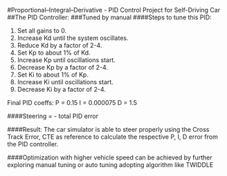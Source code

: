 #Proportional–Integral–Derivative - PID Control Project for Self-Driving Car
##The PID Controller:
###Tuned by manual
####Steps to tune this PID:
1. Set all gains to 0.
2. Increase Kd until the system oscillates.
3. Reduce Kd by a factor of 2-4.
4. Set Kp to about 1% of Kd.
5. Increase Kp until oscillations start.
6. Decrease Kp by a factor of 2-4.
7. Set Ki to about 1% of Kp.
8. Increase Ki until oscillations start.
9. Decrease Ki by a factor of 2-4.

Final PID coeffs:
P = 0.15
I = 0.000075
D = 1.5

####Steering = - total PID error

####Result: The car simulator is able to steer properly using the Cross Track Error, CTE as reference to calculate
the respective P, I, D error from the PID controller.  

####Optimization with higher vehicle speed can be achieved by further exploring manual tuning or auto tuning adopting algorithm like TWIDDLE
